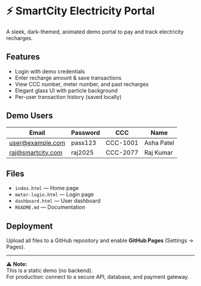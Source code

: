 # ⚡ SmartCity Electricity Portal

A sleek, dark-themed, animated demo portal to pay and track electricity recharges.

## Features
- Login with demo credentials
- Enter recharge amount & save transactions
- View CCC number, meter number, and past recharges
- Elegant glass UI with particle background
- Per-user transaction history (saved locally)

## Demo Users
| Email | Password | CCC | Name |
|--------|-----------|-----|------|
| user@example.com | pass123 | CCC-1001 | Asha Patel |
| raj@smartcity.com | raj2025 | CCC-2077 | Raj Kumar |

## Files
- `index.html` — Home page
- `meter-login.html` — Login page
- `dashboard.html` — User dashboard
- `README.md` — Documentation

## Deployment
Upload all files to a GitHub repository and enable **GitHub Pages** (Settings → Pages).

---

⚠️ **Note:**  
This is a static demo (no backend).  
For production: connect to a secure API, database, and payment gateway.
